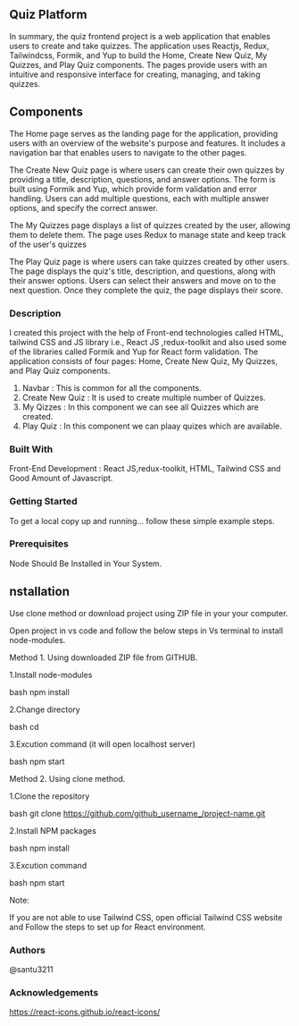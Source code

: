 ## Quiz Platform

In summary, the quiz frontend project is a web application that enables users to create and take quizzes. The application uses Reactjs, Redux, Tailwindcss, Formik, and Yup to build the Home, Create New Quiz, My Quizzes, and Play Quiz components. The pages provide users with an intuitive and responsive interface for creating, managing, and taking quizzes.



## Components

The Home page serves as the landing page for the application, providing users with an overview of the website's purpose and features. It includes a navigation bar that enables users to navigate to the other pages.


The Create New Quiz page is where users can create their own quizzes by providing a title, description, questions, and answer options. The form is built using Formik and Yup, which provide form validation and error handling. Users can add multiple questions, each with multiple answer options, and specify the correct answer.

The My Quizzes page displays a list of quizzes created by the user, allowing them to delete them. The page uses Redux to manage state and keep track of the user's quizzes


The Play Quiz page is where users can take quizzes created by other users. The page displays the quiz's title, description, and questions, along with their answer options. Users can select their answers and move on to the next question. Once they complete the quiz, the page displays their score.

### Description

I created this project with the help of Front-end technologies called HTML, tailwind CSS and JS library i.e., React JS ,redux-toolkit and also used some of the libraries called Formik and Yup for React form validation. The application consists of four pages: Home, Create New Quiz, My Quizzes, and Play Quiz components.

1. Navbar : This is common for all the components.
2. Create New Quiz : It is used to create multiple number of Quizzes.
3. My Qizzes : In this component we can see all Quizzes which are created.
4. Play Quiz : In this component we can plaay quizes which are available.

### Built With
Front-End Development : React JS,redux-toolkit, HTML, Tailwind CSS and Good Amount of Javascript.

### Getting Started
To get a local copy up and running... follow these simple example steps.

### Prerequisites
Node Should Be Installed in Your System.

## nstallation
Use clone method or download project using ZIP file in your your computer.

Open project in vs code and follow the below steps in Vs terminal to install node-modules.

Method 1. Using downloaded ZIP file from GITHUB.

1.Install node-modules

bash npm install

2.Change directory

bash cd

3.Excution command (it will open localhost server)

bash npm start

Method 2. Using clone method.

1.Clone the repository

bash git clone https://github.com/github_username_/project-name.git

2.Install NPM packages

bash npm install

3.Excution command

bash npm start

Note:

If you are not able to use Tailwind CSS, open official Tailwind CSS website and Follow the steps to set up for React environment.

### Authors

@santu3211


### Acknowledgements
https://react-icons.github.io/react-icons/
